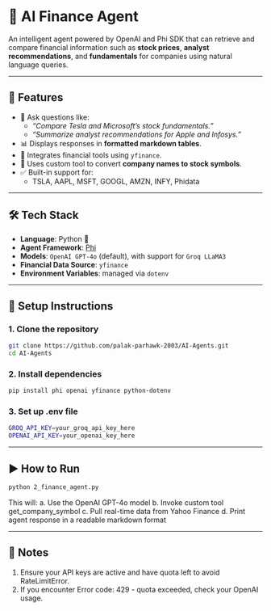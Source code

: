 # 💸 AI Finance Agent

An intelligent agent powered by OpenAI and Phi SDK that can retrieve and compare financial information such as **stock prices**, **analyst recommendations**, and **fundamentals** for companies using natural language queries.

---

## 🚀 Features

- 💬 Ask questions like:
  - _“Compare Tesla and Microsoft’s stock fundamentals.”_
  - _“Summarize analyst recommendations for Apple and Infosys.”_
- 📊 Displays responses in **formatted markdown tables**.
- 🔧 Integrates financial tools using `yfinance`.
- 🧠 Uses custom tool to convert **company names to stock symbols**.
- ✅ Built-in support for:
  - TSLA, AAPL, MSFT, GOOGL, AMZN, INFY, Phidata

---

## 🛠️ Tech Stack

- **Language**: Python 🐍
- **Agent Framework**: [Phi](https://docs.phidata.io/)
- **Models**: `OpenAI GPT-4o` (default), with support for `Groq LLaMA3`
- **Financial Data Source**: `yfinance`
- **Environment Variables**: managed via `dotenv`

---

## 🧾 Setup Instructions

### 1. Clone the repository

```bash
git clone https://github.com/palak-parhawk-2003/AI-Agents.git
cd AI-Agents
```
### 2. Install dependencies

```bash
pip install phi openai yfinance python-dotenv
```

### 3. Set up .env file

```bash
GROQ_API_KEY=your_groq_api_key_here
OPENAI_API_KEY=your_openai_key_here
```

---

## ▶️ How to Run
```bash
python 2_finance_agent.py
```
This will:
  a. Use the OpenAI GPT-4o model
  b. Invoke custom tool get_company_symbol
  c. Pull real-time data from Yahoo Finance
  d. Print agent response in a readable markdown format

---

## 📌 Notes

1. Ensure your API keys are active and have quota left to avoid RateLimitError.
2. If you encounter Error code: 429 - quota exceeded, check your OpenAI usage.

